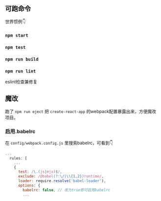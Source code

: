 ## 可跑命令

世界惯例👇

### `npm start`

### `npm test`

### `npm run build`

### `npm run lint`

eslint检查兼修复

## 魔改

跑了 `npm run eject` 把 `create-react-app` 的webpack配置暴露出来，方便魔改项目。

### 启用.babelrc

在 `config/webpack.config.js` 里搜索babelrc，可看到👇

```js
...
  rules: [
    ...
    {
      test: /\.(js|mjs)$/,
      exclude: /@babel(?:\/|\\{1,2})runtime/,
      loader: require.resolve('babel-loader'),
      options: {
        babelrc: false, // 改为true即可启用babelrc
        ...
```

